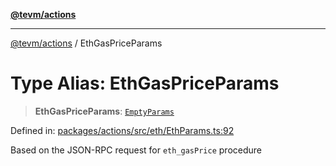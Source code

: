 [**@tevm/actions**](../README.md)

***

[@tevm/actions](../globals.md) / EthGasPriceParams

# Type Alias: EthGasPriceParams

> **EthGasPriceParams**: [`EmptyParams`](EmptyParams.md)

Defined in: [packages/actions/src/eth/EthParams.ts:92](https://github.com/evmts/tevm-monorepo/blob/main/packages/actions/src/eth/EthParams.ts#L92)

Based on the JSON-RPC request for `eth_gasPrice` procedure

